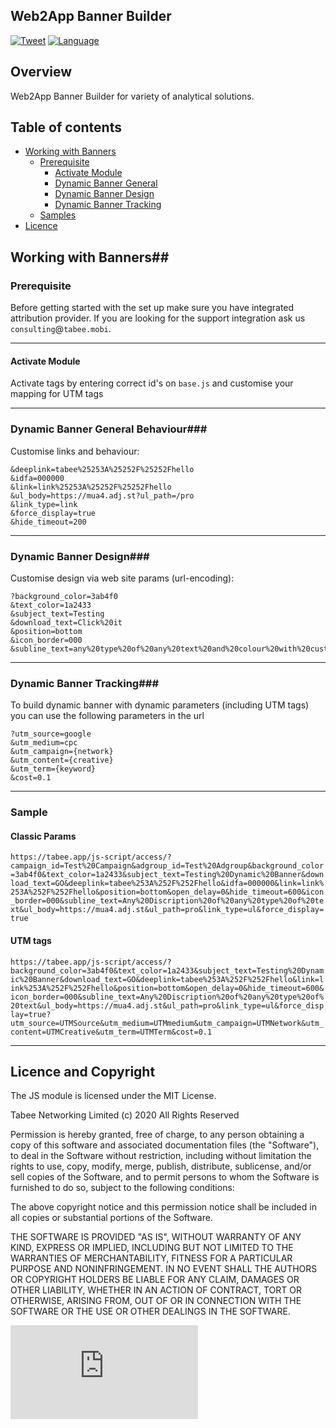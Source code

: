 ## Web2App Banner Builder

[![Tweet](https://img.shields.io/twitter/url/http/shields.io.svg?style=social)](https://twitter.com/intent/tweet?text=Build%20w2a%20banners%20%&url=&hashtags=w2a,mobile)&nbsp;[![Language](http://img.shields.io/badge/language-js-brightgreen.svg?style=flat)](https://php.net)&nbsp;
## Overview ##

Web2App Banner Builder for variety of analytical solutions.

## Table of contents

* [Working with Banners](#start)
   * [Prerequisite](#prerequisite)   
      * [Activate Module](#activate)
      * [Dynamic Banner General](#dynamic-general)
      * [Dynamic Banner Design](#dynamic-design)
      * [Dynamic Banner Tracking](#dynamic-tracking)
   * [Samples](#sample)   
* [Licence](#licence)

## <a id="start"></a>Working with Banners##

### <a id="prerequisite"></a>Prerequisite ###

Before getting started with the set up make sure you have integrated attribution provider. If you are looking for the support integration ask us `consulting`@`tabee.mobi`.

-----

#### <a id="activate"></a>Activate Module ####

Activate tags by entering correct id's on `base.js` and customise your mapping for UTM tags 

---

### <a id="dynamic-general"></a>Dynamic Banner General Behaviour###

Customise links and behaviour:
```
&deeplink=tabee%25253A%25252F%25252Fhello
&idfa=000000
&link=link%25253A%25252F%25252Fhello
&ul_body=https://mua4.adj.st?ul_path=/pro
&link_type=link
&force_display=true
&hide_timeout=200
```

---

### <a id="dynamic-design"></a>Dynamic Banner Design###

Customise design via web site params (url-encoding):

```
?background_color=3ab4f0
&text_color=1a2433
&subject_text=Testing
&download_text=Click%20it
&position=bottom
&icon_border=000
&subline_text=any%20type%20of%20any%20text%20and%20colour%20with%20custom%20size%20and%20font
```

---

### <a id="dynamic-tracking"></a>Dynamic Banner Tracking###

To build dynamic banner with dynamic parameters (including UTM tags) you can use the following parameters in the url

```
?utm_source=google
&utm_medium=cpc
&utm_campaign={network}
&utm_content={creative}
&utm_term={keyword}
&cost=0.1

```

---

### <a id="sample"></a>Sample ###

#### Classic Params

`https://tabee.app/js-script/access/?campaign_id=Test%20Campaign&adgroup_id=Test%20Adgroup&background_color=3ab4f0&text_color=1a2433&subject_text=Testing%20Dynamic%20Banner&download_text=GO&deeplink=tabee%253A%252F%252Fhello&idfa=000000&link=link%253A%252F%252Fhello&position=bottom&open_delay=0&hide_timeout=600&icon_border=000&subline_text=Any%20Discription%20of%20any%20type%20of%20text&ul_body=https://mua4.adj.st&ul_path=pro&link_type=ul&force_display=true`

#### UTM tags

`https://tabee.app/js-script/access/?background_color=3ab4f0&text_color=1a2433&subject_text=Testing%20Dynamic%20Banner&download_text=GO&deeplink=tabee%253A%252F%252Fhello&link=link%253A%252F%252Fhello&position=bottom&open_delay=0&hide_timeout=600&icon_border=000&subline_text=Any%20Discription%20of%20any%20type%20of%20text&ul_body=https://mua4.adj.st&ul_path=pro&link_type=ul&force_display=true?utm_source=UTMSource&utm_medium=UTMmedium&utm_campaign=UTMNetwork&utm_content=UTMCreative&utm_term=UTMTerm&cost=0.1`

---

[Logs]:  logs/


## <a id="licence"></a>Licence and Copyright ##

The JS module is licensed under the MIT License.

Tabee Networking Limited (c) 2020 All Rights Reserved

Permission is hereby granted, free of charge, to any person obtaining a copy of this software and associated documentation files (the "Software"), to deal in the Software without restriction, including without limitation the rights to use, copy, modify, merge, publish, distribute, sublicense, and/or sell copies of the Software, and to permit persons to whom the Software is furnished to do so, subject to the following conditions:

The above copyright notice and this permission notice shall be included in all copies or substantial portions of the Software.

THE SOFTWARE IS PROVIDED "AS IS", WITHOUT WARRANTY OF ANY KIND, EXPRESS OR IMPLIED, INCLUDING BUT NOT LIMITED TO THE WARRANTIES OF MERCHANTABILITY, FITNESS FOR A PARTICULAR PURPOSE AND NONINFRINGEMENT. IN NO EVENT SHALL THE AUTHORS OR COPYRIGHT HOLDERS BE LIABLE FOR ANY CLAIM, DAMAGES OR OTHER LIABILITY, WHETHER IN AN ACTION OF CONTRACT, TORT OR OTHERWISE, ARISING FROM, OUT OF OR IN CONNECTION WITH THE SOFTWARE OR THE USE OR OTHER DEALINGS IN THE SOFTWARE.

[![Analytics](https://ga-beacon.appspot.com/UA-125243602-3/js-banners/README.md)](https://github.com/igrigorik/ga-beacon)
